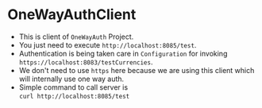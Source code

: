 # OneWayAuthClient
- This is client of `OneWayAuth` Project.</br>
- You just need to execute `http://localhost:8085/test`.</br>
- Authentication is being  taken care in `Configuration` for invoking `https://localhost:8083/testCurrencies`.</br>
- We don't need to use `https` here because we are using this client which will internally use one way auth.</br>
- Simple command to call server is  
   `curl http://localhost:8085/test`
